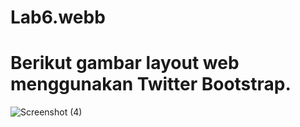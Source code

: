 # Lab6.webb
# Berikut gambar layout web menggunakan Twitter Bootstrap.
![Screenshot (4)](https://github.com/Fathurrochman20/Lab6.webb/assets/135719593/f32f2999-bfc6-4039-804f-108e23fecc48)
